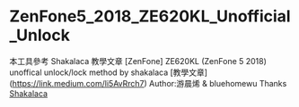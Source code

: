 # ZenFone5_2018_ZE620KL_Unofficial_Unlock
本工具參考 Shakalaca 教學文章
[ZenFone] ZE620KL (ZenFone 5 2018) unoffical unlock/lock method by shakalaca
[教學文章]
(https://link.medium.com/li5AvRrch7)
Author:游晨烯 & bluehomewu
Thanks [Shakalaca](https://github.com/shakalaca)

